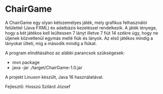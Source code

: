 # ChairGame
A ChairGame egy olyan kétszemélyes játék, mely grafikus felhasználói felülettel (Java FXML) és adatbázis kezeléssel rendelkezik.
A játék lényege, hogy a két játékos kell leültessen 7 lányt illetve 7 fiút 14 székre úgy, hogy ne üljenek közvetlenül egymás mellé fiúk és lányok.
Az első játékos mindig a lányokat ülteti, mig a második mindig a fiúkat.

A program elinditásához az alábbi parancsok szükségesek:
- mvn package
- java -jar ./target/ChairGame-1.0.jar

A projekt Linuxon készült, Java 16 használatával.

Fejlesztő:
Hosszú Szilárd József
